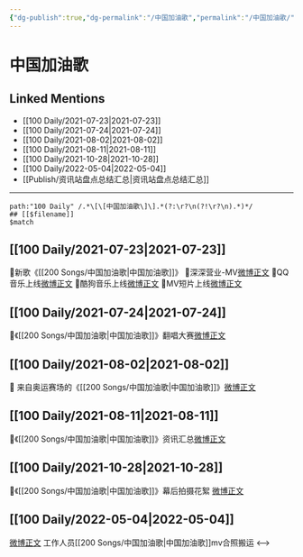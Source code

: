 ```yaml
---
{"dg-publish":true,"dg-permalink":"/中国加油歌","permalink":"/中国加油歌/","created":"2022-12-04T16:26:25.000+08:00","updated":"2023-04-10T15:30:52.000+08:00"}
---
```


# 中国加油歌

## Linked Mentions
- [[100 Daily/2021-07-23\|2021-07-23]]
- [[100 Daily/2021-07-24\|2021-07-24]]
- [[100 Daily/2021-08-02\|2021-08-02]]
- [[100 Daily/2021-08-11\|2021-08-11]]
- [[100 Daily/2021-10-28\|2021-10-28]]
- [[100 Daily/2022-05-04\|2022-05-04]]
- [[Publish/资讯站盘点总结汇总\|资讯站盘点总结汇总]]


---

```expander
path:"100 Daily" /.*\[\[中国加油歌\]\].*(?:\r?\n(?!\r?\n).*)*/
## [[$filename]]
$match
```
## [[100 Daily/2021-07-23\|2021-07-23]]
🌟新歌《[[200 Songs/中国加油歌\|中国加油歌]]》
💫深深营业-MV[微博正文](https://m.weibo.cn/6466290670/4662151212176133)
💫QQ音乐上线[微博正文](https://m.weibo.cn/6466290670/4662063966460782)
💫酷狗音乐上线[微博正文](https://m.weibo.cn/6466290670/4662065194864578)
💫MV短片上线[微博正文](https://m.weibo.cn/6466290670/4662139752548335)
## [[100 Daily/2021-07-24\|2021-07-24]]
🌟《[[200 Songs/中国加油歌\|中国加油歌]]》翻唱大赛[微博正文](https://m.weibo.cn/6466290670/4662402337213632)
## [[100 Daily/2021-08-02\|2021-08-02]]
🌟 来自奥运赛场的《[[200 Songs/中国加油歌\|中国加油歌]]》[微博正文](https://m.weibo.cn/6466290670/4665830988324832)

## [[100 Daily/2021-08-11\|2021-08-11]]
🎵《[[200 Songs/中国加油歌\|中国加油歌]]》资讯汇总[微博正文](https://m.weibo.cn/6466290670/4669106709857409)

## [[100 Daily/2021-10-28\|2021-10-28]]
🌟《[[200 Songs/中国加油歌\|中国加油歌]]》幕后拍摄花絮 [微博正文](https://m.weibo.cn/6466290670/4697264666181707)
## [[100 Daily/2022-05-04\|2022-05-04]]
[微博正文](https://m.weibo.cn/6335059267/4765424023504184) 工作人员[[200 Songs/中国加油歌\|中国加油歌]]mv合照搬运
<-->